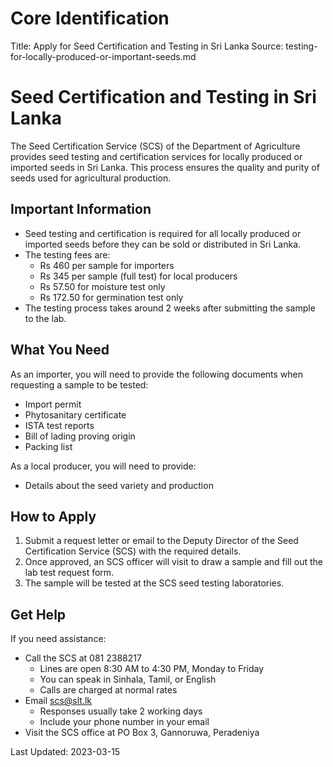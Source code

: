 # Core Identification
Title: Apply for Seed Certification and Testing in Sri Lanka
Source: testing-for-locally-produced-or-important-seeds.md

# Seed Certification and Testing in Sri Lanka

The Seed Certification Service (SCS) of the Department of Agriculture provides seed testing and certification services for locally produced or imported seeds in Sri Lanka. This process ensures the quality and purity of seeds used for agricultural production.

## Important Information

- Seed testing and certification is required for all locally produced or imported seeds before they can be sold or distributed in Sri Lanka.
- The testing fees are:
    - Rs 460 per sample for importers
    - Rs 345 per sample (full test) for local producers
    - Rs 57.50 for moisture test only
    - Rs 172.50 for germination test only
- The testing process takes around 2 weeks after submitting the sample to the lab.

## What You Need

As an importer, you will need to provide the following documents when requesting a sample to be tested:
- Import permit
- Phytosanitary certificate 
- ISTA test reports
- Bill of lading proving origin
- Packing list

As a local producer, you will need to provide:
- Details about the seed variety and production

## How to Apply

1. Submit a request letter or email to the Deputy Director of the Seed Certification Service (SCS) with the required details.
2. Once approved, an SCS officer will visit to draw a sample and fill out the lab test request form.
3. The sample will be tested at the SCS seed testing laboratories.

## Get Help

If you need assistance:
- Call the SCS at 081 2388217
    - Lines are open 8:30 AM to 4:30 PM, Monday to Friday
    - You can speak in Sinhala, Tamil, or English
    - Calls are charged at normal rates
- Email scs@slt.lk
    - Responses usually take 2 working days
    - Include your phone number in your email
- Visit the SCS office at PO Box 3, Gannoruwa, Peradeniya

Last Updated: 2023-03-15